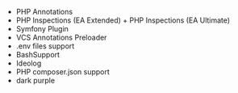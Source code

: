  - PHP Annotations
 - PHP Inspections (EA Extended) + PHP Inspections (EA Ultimate)
 - Symfony Plugin
 - VCS Annotations Preloader
 - .env files support
 - BashSupport
 - Ideolog
 - PHP composer.json support
 - dark purple
